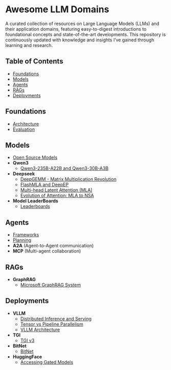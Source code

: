 # Awesome LLM Domains

A curated collection of resources on Large Language Models (LLMs) and their application domains, featuring easy-to-digest introductions to foundational concepts and state-of-the-art developments. This repository is continuously updated with knowledge and insights I’ve gained through learning and research.

## Table of Contents

- [Foundations](#foundations)
- [Models](#models)
- [Agents](#agents)
- [RAGs](#rags)
- [Deployments](#deployments)

## Foundations

- [Architecture](Foundations/Architecture.md)
- [Evaluation](Foundations/Evaluation.md)

## Models

- [Open Source Models](Models/Open_Source_Models.md)
- **Qwen3**
  - [Qwen3-235B-A22B and Qwen3-30B-A3B](Models/Qwen3/Qwen3-235B-A22B%20and%20Qwen3-30B-A3B.md)
- **Deepseek**
  - [DeepGEMM - Matrix Multiplication Revolution](Models/Deepseek/DeepGEMM%20-%20Understanding%20the%20Matrix%20Multiplication%20Revolution%20in%20AI.md)
  - [FlashMLA and DeepEP](Models/Deepseek/DeepSeek's%20Revolutionary%20AI%20Infrastructure%20-%20FlashMLA%20and%20DeepEP,md)
  - [Multi-head Latent Attention (MLA)](Models/Deepseek/MLA%20-%20Multi-head%20Latent%20Attention%20(MLA)%20-%20Making%20LLMs%20Faster%20and%20More%20Efficient.md)
  - [Evolution of Attention: MLA to NSA](Models/Deepseek/The%20Evolution%20of%20Attention%20From%20MLA%20to%20NSA.md)
- **Model LeaderBoards**
  - [Leaderboards](Models/Model%20LeaderBoards/Leaderboards.md)

## Agents

- [Frameworks](Agents/Frameworks.md)
- [Planning](Agents/Planning.md)
- **A2A** (Agent-to-Agent communication)
- **MCP** (Multi-agent collaboration)

## RAGs

- **GraphRAG**
  - [Microsoft GraphRAG System](RAGs/GraphRAG/Microsoft%20GraphRAG%20System.md)

## Deployments

- **VLLM**
  - [Distributed Inference and Serving](Deployments/VLLM/Distributed%20Inference%20and%20Serving.md)
  - [Tensor vs Pipeline Parallelism](Deployments/VLLM/Tensor%20Parallelism%20vs%20Pipeline%20Parallelism.md)
  - [VLLM Architecture](Deployments/VLLM/Understanding%20VLLM%20Architecture%20-%20From%20Request%20to%20Response.md)
- **TGI**
  - [TGI v3](Deployments/TGI/TGI%20v3.md)
- **BitNet**
  - [BitNet](Deployments/BitNet/BitNet.md)
- **HuggingFace**
  - [Accessing Gated Models](Deployments/HuggingFace/Accessing%20Gated%20Hugging%20Face%20Models.md)
